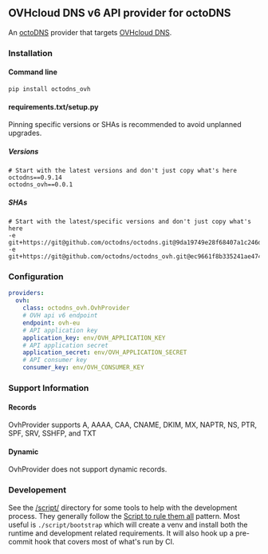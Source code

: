 ## OVHcloud DNS v6 API provider for octoDNS

An [octoDNS](https://github.com/octodns/octodns/) provider that targets [OVHcloud DNS](https://www.ovhcloud.com/en/domains/dns-subdomain/).

### Installation

#### Command line

```
pip install octodns_ovh
```

#### requirements.txt/setup.py

Pinning specific versions or SHAs is recommended to avoid unplanned upgrades.

##### Versions

```
# Start with the latest versions and don't just copy what's here
octodns==0.9.14
octodns_ovh==0.0.1
```

##### SHAs

```
# Start with the latest/specific versions and don't just copy what's here
-e git+https://git@github.com/octodns/octodns.git@9da19749e28f68407a1c246dfdf65663cdc1c422#egg=octodns
-e git+https://git@github.com/octodns/octodns_ovh.git@ec9661f8b335241ae4746eea467a8509205e6a30#egg=octodns_ovh
```

### Configuration

```yaml
providers:
  ovh:
    class: octodns_ovh.OvhProvider
    # OVH api v6 endpoint
    endpoint: ovh-eu
    # API application key
    application_key: env/OVH_APPLICATION_KEY
    # API application secret
    application_secret: env/OVH_APPLICATION_SECRET
    # API consumer key
    consumer_key: env/OVH_CONSUMER_KEY
```

### Support Information

#### Records

OvhProvider supports A, AAAA, CAA, CNAME, DKIM, MX, NAPTR, NS, PTR, SPF, SRV, SSHFP, and TXT

#### Dynamic

OvhProvider does not support dynamic records.

### Developement

See the [/script/](/script/) directory for some tools to help with the development process. They generally follow the [Script to rule them all](https://github.com/github/scripts-to-rule-them-all) pattern. Most useful is `./script/bootstrap` which will create a venv and install both the runtime and development related requirements. It will also hook up a pre-commit hook that covers most of what's run by CI.
